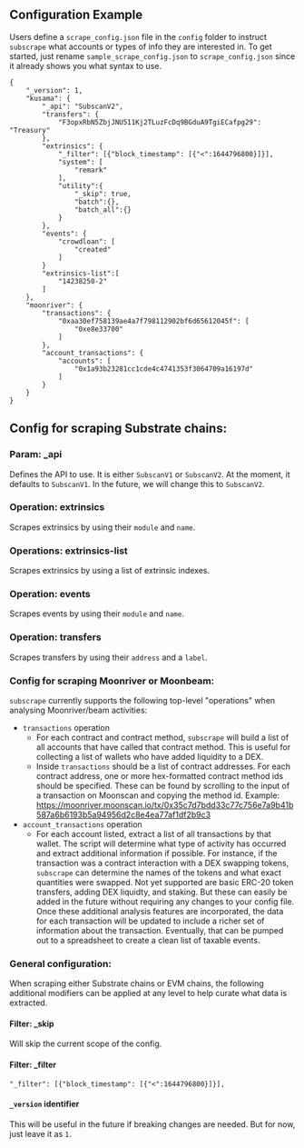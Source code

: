 ## Configuration Example

Users define a `scrape_config.json` file in the `config` folder to instruct `subscrape` what accounts or types of info they are interested in. To get started, just rename `sample_scrape_config.json` to `scrape_config.json` since it already shows you what syntax to use.

```
{
    "_version": 1,
    "kusama": {
        "_api": "SubscanV2",
        "transfers": {
            "F3opxRbN5ZbjJNU511Kj2TLuzFcDq9BGduA9TgiECafpg29": "Treasury"
        },
        "extrinsics": {
            "_filter": [{"block_timestamp": [{"<":1644796800}]}],
            "system": [
                "remark"
            ],
            "utility":{
                "_skip": true,
                "batch":{},
                "batch_all":{}
            }
        },
        "events": {
            "crowdloan": [
                "created"
            ]
        }
        "extrinsics-list":[
            "14238250-2"
        ]
    },
    "moonriver": {
        "transactions": {
            "0xaa30ef758139ae4a7f798112902bf6d65612045f": [
                "0xe8e33700"
            ]
        },
        "account_transactions": {
            "accounts": [
                "0x1a93b23281cc1cde4c4741353f3064709a16197d"
            ]
        }
    }
}
```

## Config for scraping Substrate chains:

### Param: _api
Defines the API to use. It is either `SubscanV1` or `SubscanV2`. At the moment, it defaults to `SubscanV1`.
In the future, we will change this to `SubscanV2`.

### Operation: extrinsics
Scrapes extrinsics by using their `module` and `name`.

### Operations: extrinsics-list
Scrapes extrinsics by using a list of extrinsic indexes.

### Operation: events
Scrapes events by using their `module` and `name`.

### Operation: transfers
Scrapes transfers by using their `address` and a `label`.

### Config for scraping Moonriver or Moonbeam:

`subscrape` currently supports the following top-level "operations" when analysing Moonriver/beam activities:
* `transactions` operation
  * For each contract and contract method, `subscrape` will build a list of all accounts that have called that contract method. This is useful for collecting a list of wallets who have added liquidity to a DEX.
  * Inside `transactions` should be a list of contract addresses. For each contract address, one or more hex-formatted contract method ids should be specified. These can be found by scrolling to the input of a transaction on Moonscan and copying the method id. Example: https://moonriver.moonscan.io/tx/0x35c7d7bdd33c77c756e7a9b41b587a6b6193b5a94956d2c8e4ea77af1df2b9c3
* `account_transactions` operation
  * For each account listed, extract a list of all transactions by that wallet. The script will determine what type of activity has occurred and extract additional information if possible. For instance, if the transaction was a contract interaction with a DEX swapping tokens, `subscrape` can determine the names of the tokens and what exact quantities were swapped. Not yet supported are basic ERC-20 token transfers, adding DEX liquidty, and staking. But these can easily be added in the future without requiring any changes to your config file. Once these additional analysis features are incorporated, the data for each transaction will be updated to include a richer set of information about the transaction. Eventually, that can be pumped out to a spreadsheet to create a clean list of taxable events.

### General configuration:

When scraping either Substrate chains or EVM chains, the following additional modifiers can be applied at any level to help curate what data is extracted.

#### Filter: _skip
Will skip the current scope of the config.

#### Filter: _filter
`"_filter": [{"block_timestamp": [{"<":1644796800}]}],`

#### `_version` identifier
This will be useful in the future if breaking changes are needed. But for now, just leave it as `1`.









